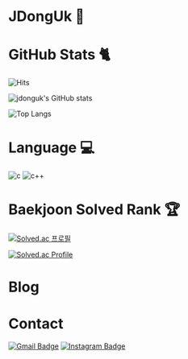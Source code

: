 # JDongUk 🙂

# GitHub Stats 🐈

![Hits](https://hits.seeyoufarm.com/api/count/incr/badge.svg?url=https%3A%2F%2Fgithub.com%2Fjdonguk&count_bg=%23777777&title_bg=%23555555&icon=&icon_color=%23333333&title=hits&edge_flat=false)

![jdonguk's GitHub stats](https://github-readme-stats.vercel.app/api?username=jdonguk&theme=dark&show_icons=true)

![Top Langs](https://github-readme-stats.vercel.app/api/top-langs/?username=jdonguk&layout=compact&theme=dark)

# Language 💻

![c](https://img.shields.io/badge/c-A8B9CC.svg?&style=for-the-badge&logo=c&logoColor=white)
![c++](https://img.shields.io/badge/c++-00599C.svg?&style=for-the-badge&logo=cplusplus&logoColor=white)

# Baekjoon Solved Rank 🏆

[![Solved.ac 프로필](http://mazassumnida.wtf/api/mini/generate_badge?boj=jdonguk)](https://solved.ac/jdonguk)

[![Solved.ac Profile](http://mazassumnida.wtf/api/v2/generate_badge?boj=jdonguk)](https://solved.ac/jdonguk/)

# Blog

# Contact

[![Gmail Badge](https://img.shields.io/badge/Gmail-EA4335?style=for-the-badge&logo=Gmail&logoColor=white&link=mailto:jdongukdev@gmail.com)](mailto:jdongukdev@gmail.com)
[![Instagram Badge](https://img.shields.io/badge/Instagram-E4405F?style=for-the-badge&logo=Instagram&logoColor=white&link=https://www.instagram.com/j.donguk)](https://www.instagram.com/j.donguk)
